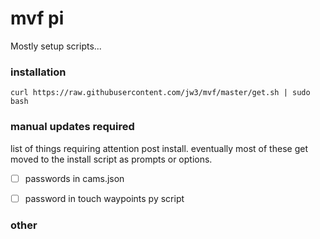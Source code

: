 mvf pi
===

Mostly setup scripts...

### installation

`curl https://raw.githubusercontent.com/jw3/mvf/master/get.sh | sudo bash`

### manual updates required

list of things requiring attention post install.  eventually most of these get moved to the install script as prompts or options.

- [ ] passwords in cams.json
- [ ] password in touch waypoints py script


### other
